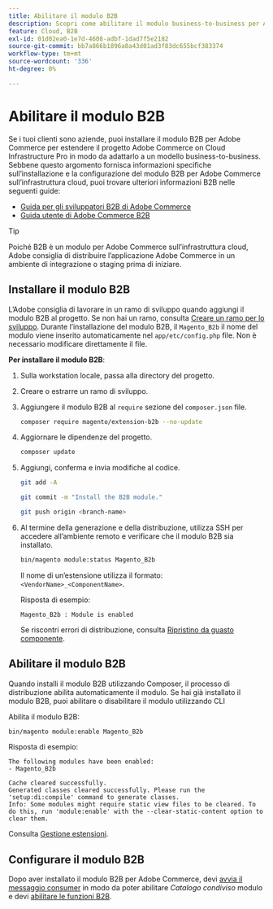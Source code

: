 ```yaml
---
title: Abilitare il modulo B2B
description: Scopri come abilitare il modulo business-to-business per Adobe Commerce sull’infrastruttura cloud.
feature: Cloud, B2B
exl-id: 01d02ea0-1e7d-4608-adbf-1dad7f5e2182
source-git-commit: bb7a866b1896a8a43d01ad3f83dc655bcf383374
workflow-type: tm+mt
source-wordcount: '336'
ht-degree: 0%

---
```


# Abilitare il modulo B2B

Se i tuoi clienti sono aziende, puoi installare il modulo B2B per Adobe Commerce per estendere il progetto Adobe Commerce on Cloud Infrastructure Pro in modo da adattarlo a un modello business-to-business. Sebbene questo argomento fornisca informazioni specifiche sull’installazione e la configurazione del modulo B2B per Adobe Commerce sull’infrastruttura cloud, puoi trovare ulteriori informazioni B2B nelle seguenti guide:

- [Guida per gli sviluppatori B2B di Adobe Commerce](https://developer.adobe.com/commerce/webapi/rest/b2b/)
- [Guida utente di Adobe Commerce B2B](https://experienceleague.adobe.com/docs/commerce-admin/b2b/guide-overview.html)

>[!TIP]
>
>Poiché B2B è un modulo per Adobe Commerce sull’infrastruttura cloud, Adobe consiglia di distribuire l’applicazione Adobe Commerce in un ambiente di integrazione o staging prima di iniziare.

## Installare il modulo B2B

L’Adobe consiglia di lavorare in un ramo di sviluppo quando aggiungi il modulo B2B al progetto. Se non hai un ramo, consulta [Creare un ramo per lo sviluppo](../development/cli-branches.md#create-a-branch-for-development). Durante l’installazione del modulo B2B, il `Magento_B2b` il nome del modulo viene inserito automaticamente nel `app/etc/config.php` file. Non è necessario modificare direttamente il file.

**Per installare il modulo B2B**:

1. Sulla workstation locale, passa alla directory del progetto.

1. Creare o estrarre un ramo di sviluppo.

1. Aggiungere il modulo B2B al `require` sezione del `composer.json` file.

   ```bash
   composer require magento/extension-b2b --no-update
   ```

1. Aggiornare le dipendenze del progetto.

   ```bash
   composer update
   ```

1. Aggiungi, conferma e invia modifiche al codice.

   ```bash
   git add -A
   ```

   ```bash
   git commit -m "Install the B2B module."
   ```

   ```bash
   git push origin <branch-name>
   ```

1. Al termine della generazione e della distribuzione, utilizza SSH per accedere all’ambiente remoto e verificare che il modulo B2B sia installato.

   ```bash
   bin/magento module:status Magento_B2b
   ```

   Il nome di un’estensione utilizza il formato: `<VendorName>_<ComponentName>`.

   Risposta di esempio:

   ```terminal
   Magento_B2b : Module is enabled
   ```

   Se riscontri errori di distribuzione, consulta [Ripristino da guasto componente](../deploy/recover-failed-deployment.md).

## Abilitare il modulo B2B

Quando installi il modulo B2B utilizzando Composer, il processo di distribuzione abilita automaticamente il modulo. Se hai già installato il modulo B2B, puoi abilitare o disabilitare il modulo utilizzando CLI

Abilita il modulo B2B:

```bash
bin/magento module:enable Magento_B2b
```

Risposta di esempio:

```terminal
The following modules have been enabled:
- Magento_B2b

Cache cleared successfully.
Generated classes cleared successfully. Please run the 'setup:di:compile' command to generate classes.
Info: Some modules might require static view files to be cleared. To do this, run 'module:enable' with the --clear-static-content option to clear them.
```

Consulta [Gestione estensioni](extensions.md).

## Configurare il modulo B2B

Dopo aver installato il modulo B2B per Adobe Commerce, devi [avvia il messaggio consumer](https://experienceleague.adobe.com/docs/commerce-admin/b2b/install.html#start-message-consumers) in modo da poter abilitare _Catalogo condiviso_ modulo e devi [abilitare le funzioni B2B](https://experienceleague.adobe.com/docs/commerce-admin/b2b/enable-basic-features.html).
